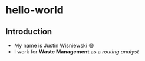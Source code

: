 # hello-world
## Introduction
- My name is Justin Wisniewski
😄
- I work for **Waste Management** as a *routing analyst*
